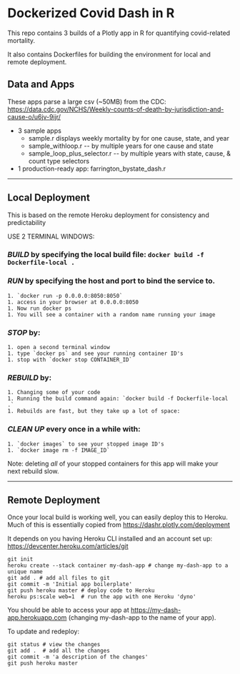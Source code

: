 # Dockerized Covid Dash in R

This repo contains 3 builds of a Plotly app in R for quantifying covid-related mortality.

It also contains Dockerfiles for building the environment for local and remote deployment.

## Data and Apps

These apps parse a large csv (~50MB) from the CDC: https://data.cdc.gov/NCHS/Weekly-counts-of-death-by-jurisdiction-and-cause-o/u6jv-9ijr/

* 3 sample apps
	* sample.r displays weekly mortality by for one cause, state, and year
	* sample_withloop.r -- by multiple years for one cause and state
	* sample_loop_plus_selector.r -- by multiple years with state, cause, & count type selectors
* 1 production-ready app: farrington_bystate_dash.r

----------------------

## Local Deployment

This is based on the remote Heroku deployment for consistency and predictability

USE 2 TERMINAL WINDOWS:

### *BUILD* by specifying the local build file: `docker build -f Dockerfile-local .`

### *RUN* by specifying the host and port to bind the service to.
	1. `docker run -p 0.0.0.0:8050:8050`
	1. access in your browser at 0.0.0.0:8050
	1. Now run docker ps
	1. You will see a container with a random name running your image

### *STOP* by:
	1. open a second terminal window
	1. type `docker ps` and see your running container ID's
	1. stop with `docker stop CONTAINER_ID`

### *REBUILD* by:
	1. Changing some of your code
	1. Running the build command again: `docker build -f Dockerfile-local .`
	1. Rebuilds are fast, but they take up a lot of space:

### *CLEAN UP* every once in a while with:
	1. `docker images` to see your stopped image ID's
	1. `docker image rm -f IMAGE_ID`

Note: deleting *all* of your stopped containers for this app will make your next rebuild slow.

---------------------

## Remote Deployment

Once your local build is working well, you can easily deploy this to Heroku. Much of this is essentially copied from https://dashr.plotly.com/deployment

It depends on you having Heroku CLI installed and an account set up: https://devcenter.heroku.com/articles/git

	git init
	heroku create --stack container my-dash-app # change my-dash-app to a unique name
	git add . # add all files to git
	git commit -m 'Initial app boilerplate'
	git push heroku master # deploy code to Heroku
	heroku ps:scale web=1  # run the app with one Heroku 'dyno'

You should be able to access your app at https://my-dash-app.herokuapp.com (changing my-dash-app to the name of your app).

To update and redeploy:

	git status # view the changes
	git add .  # add all the changes
	git commit -m 'a description of the changes'
	git push heroku master

